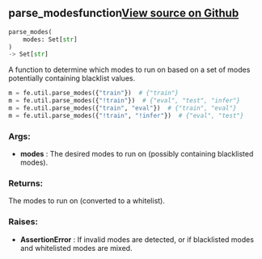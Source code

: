 ## parse_modes<span class="tag">function</span><a class="sourcelink" href=https://github.com/fastestimator/fastestimator/blob/r1.0/fastestimator/util/util.py/#L355-L383>View source on Github</a>
```python
parse_modes(
	modes: Set[str]
)
-> Set[str]
```
A function to determine which modes to run on based on a set of modes potentially containing blacklist values.

```python
m = fe.util.parse_modes({"train"})  # {"train"}
m = fe.util.parse_modes({"!train"})  # {"eval", "test", "infer"}
m = fe.util.parse_modes({"train", "eval"})  # {"train", "eval"}
m = fe.util.parse_modes({"!train", "!infer"})  # {"eval", "test"}
```


<h3>Args:</h3>

* **modes** :  The desired modes to run on (possibly containing blacklisted modes).

<h3>Returns:</h3>
    The modes to run on (converted to a whitelist).

<h3>Raises:</h3>

* **AssertionError** :  If invalid modes are detected, or if blacklisted modes and whitelisted modes are mixed.

